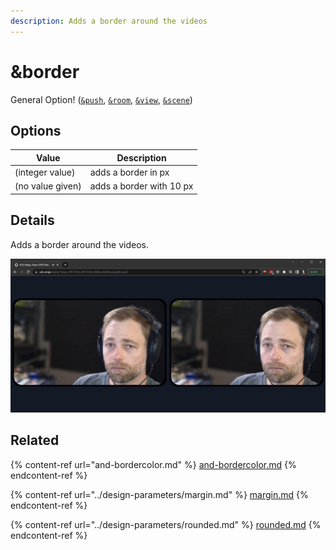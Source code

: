 ```yaml
---
description: Adds a border around the videos
---
```


# \&border

General Option! ([`&push`](../../source-settings/push.md), [`&room`](../../general-settings/room.md), [`&view`](../view-parameters/view.md), [`&scene`](../view-parameters/scene.md))

## Options

| Value            | Description              |
| ---------------- | ------------------------ |
| (integer value)  | adds a border in px      |
| (no value given) | adds a border with 10 px |

## Details

Adds a border around the videos.

![](<../../.gitbook/assets/image (103) (1).png>)

## Related

{% content-ref url="and-bordercolor.md" %}
[and-bordercolor.md](and-bordercolor.md)
{% endcontent-ref %}

{% content-ref url="../design-parameters/margin.md" %}
[margin.md](../design-parameters/margin.md)
{% endcontent-ref %}

{% content-ref url="../design-parameters/rounded.md" %}
[rounded.md](../design-parameters/rounded.md)
{% endcontent-ref %}
